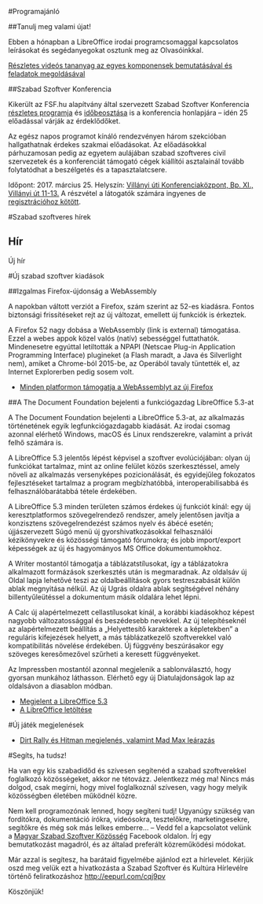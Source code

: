 #Programajánló

##Tanulj meg valami újat!

Ebben a hónapban a LibreOffice irodai programcsomaggal kapcsolatos leírásokat és segédanyegokat osztunk meg az Olvasóinkkal.

[Részletes videós tananyag az egyes komponensek bemutatásával és feladatok megoldásával](https://www.youtube.com/user/fsfhuszabadut/playlists)

##Szabad Szoftver Konferencia

Kikerült az FSF.hu alapítvány által szervezett Szabad Szoftver Konferencia [részletes programja](http://konf.fsf.hu/cgis/ossc/2017/speakers) és [időbeosztása](http://konf.fsf.hu/cgis/ossc/2017/timetable) is a konferencia honlapjára – idén 25 előadással várják az érdeklődőket.

Az egész napos programot kínáló rendezvényen három szekcióban hallgathatnak érdekes szakmai előadásokat. Az előadásokkal párhuzamosan pedig az egyetem aulájában szabad szoftveres civil szervezetek és a konferenciát támogató cégek kiállítói asztalainál tovább folytatódhat a beszélgetés és a tapasztalatcsere.

Időpont: 2017. március 25.
Helyszín: [Villányi úti Konferenciaközpont, Bp. XI., Villányi út 11-13.](http://villanyiut11.hu/)
A részvétel a látogatók számára ingyenes de [regisztrációhoz kötött](http://konf.fsf.hu/cgis/ossc/2017/reg?prereg_type=visitor).

#Szabad szoftveres hírek

## Hír

Új hír

#Új szabad szoftver kiadások

##Izgalmas Firefox-újdonság a WebAssembly

A napokban váltott verziót a Firefox, szám szerint az 52-es kiadásra. Fontos biztonsági frissítéseket rejt az új változat, emellett új funkciók is érkeztek.

A Firefox 52 nagy dobása a WebAssembly (link is external) támogatása. Ezzel a webes appok közel valós (natív) sebességgel futtathatók. Mindenesetre egyúttal letiltották a NPAPI (Netscae Plug-in Application Programming Interface) plugineket (a Flash maradt, a Java és Silverlight nem), amiket a Chrome-ból 2015-be, az Operából tavaly tüntették el, az Internet Explorerben pedig sosem volt.

* [Minden platformon támogatja a WebAssemblyt az új Firefox](https://itcafe.hu/hir/mozilla_firefox_52.html)

##A The Document Foundation bejelenti a funkciógazdag LibreOffice 5.3-at

A The Document Foundation bejelenti a LibreOffice 5.3-at, az alkalmazás történetének egyik legfunkciógazdagabb kiadását. Az irodai csomag azonnal elérhető Windows, macOS és Linux rendszerekre, valamint a privát felhő számára is.

A LibreOffice 5.3 jelentős lépést képvisel a szoftver evolúciójában: olyan új funkciókat tartalmaz, mint az online felület közös szerkesztéssel, amely növeli az alkalmazás versenyképes pozicionálását, és egyidejűleg fokozatos fejlesztéseket tartalmaz a program megbízhatóbbá, interoperabilisabbá és felhasználóbarátabbá tétele érdekében.

A LibreOffice 5.3 minden területen számos érdekes új funkciót kínál: egy új keresztplatformos szövegelrendező rendszer, amely jelentősen javítja a konzisztens szövegelrendezést számos nyelv és ábécé esetén; újjászervezett Súgó menü új gyorshivatkozásokkal felhasználói kézikönyvekre és közösségi támogató fórumokra; és jobb import/export képességek az új és hagyományos MS Office dokumentumokhoz.

A Writer mostantól támogatja a táblázatstílusokat, így a táblázatokra alkalmazott formázások szerkesztés után is megmaradnak. Az oldalsáv új Oldal lapja lehetővé teszi az oldalbeállítások gyors testreszabását külön ablak megnyitása nélkül. Az új Ugrás oldalra ablak segítségével néhány billentyűleütéssel a dokumentum másik oldalára lehet lépni.

A Calc új alapértelmezett cellastílusokat kínál, a korábbi kiadásokhoz képest nagyobb változatossággal és beszédesebb nevekkel. Az új telepítéseknél az alapértelmezett beállítás a „Helyettesítő karakterek a képletekben” a reguláris kifejezések helyett, a más táblázatkezelő szoftverekkel való kompatibilitás növelése érdekében. Új függvény beszúrásakor egy szöveges keresőmezővel szűrheti a keresett függvényeket.

Az Impressben mostantól azonnal megjelenik a sablonválasztó, hogy gyorsan munkához láthasson. Elérhető egy új Diatulajdonságok lap az oldalsávon a diasablon módban.

* [Megjelent a LibreOffice 5.3](http://libreoffice.hu/2017/02/01/a-the-document-foundation-bejelenti-a-funkciogazdag-libreoffice-5-3-at/)
* [A LibreOffice letöltése](https://hu.libreoffice.org/letoeltes/)

#Új játék megjelenések

* [Dirt Rally és Hitman megjelenés, valamint Mad Max leárazás](https://linuxmint.hu/hir/2017/03/dirt-rally-es-hitman-megjelenes-valamint-mad-max-learazas)

#Segíts, ha tudsz!

Ha van egy kis szabadidőd és szívesen segítenéd a szabad szoftverekkel foglalkozó közösségeket, akkor ne tétovázz. Jelentkezz még ma! Nincs más dolgod, csak megírni, hogy mivel foglalkoznál szívesen, vagy hogy melyik közösségben életében működnél közre.

Nem kell programozónak lenned, hogy segíteni tudj! Ugyanúgy szükség van fordítókra, dokumentáció írókra, videósokra, tesztelőkre, marketingesekre, segítőkre és még sok más lelkes emberre... – Vedd fel a kapcsolatot velünk a [Magyar Szabad Szoftver Közösség](https://www.facebook.com/groups/szabadszoftver) Facebook oldalon. Írj egy bemutatkozást magadról, és az általad preferált közreműködési módokat.

Már azzal is segítesz, ha barátaid figyelmébe ajánlod ezt a hírlevelet. Kérjük oszd meg velük ezt a hivatkozásta a Szabad Szoftver és Kultúra Hírlevélre történő feliratkozáshoz http://eepurl.com/cqj9pv

Köszönjük!

